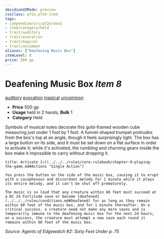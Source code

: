 ```yaml
---
obsidianUIMode: preview
cssclass: pf2e,pf2e-item
tags:
- compendium/src/pf2e/aoe2
- item/category/held
- trait/auditory
- trait/evocation
- trait/magical
- trait/uncommon
aliases: ["Deafening Music Box"]
itemLevel: 8
price: 500 gp
---
```

# Deafening Music Box *Item 8*  
[auditory](../../../rules/traits/auditory.md)  [evocation](../../../rules/traits/evocation.md)  [magical](../../../rules/traits/magical.md)  [uncommon](../../../rules/traits/uncommon.md)  

- **Price** 500 gp
- **Usage** held in 2 hands; **Bulk** 1
- **Category** Held

Symbols of musical notes decorate this gold-framed wooden cube measuring just under 1 foot by 1 foot. A funnel-shaped trumpet protrudes from the box's top at an angle, though it feels surprisingly light. The box has a large button on its side, and it must be set down on a flat surface in order to activate it; while it's activated, the rumbling and churning gears inside the box make it impossible to carry without dropping it.

```ad-embed-ability
title: Activate [>](../../../rules/core-rulebook/chapter-9-playing-the-game.md#Actions "Single Action")

You press the button on the side of the music box, causing it to erupt with a cacophonous and discordant melody for 1 minute while it plays its entire melody, and it can't be shut off prematurely.

The music is so loud that any creature within 60 feet must succeed at a DC 24 Fortitude save or become [deafened](../../../rules/conditions.md#Deafened) for as long as they remain within 60 feet of the music box, and for 1 minute thereafter. On a critical success, a creature need not make any more saves and is temporarily immune to the deafening music box for the next 24 hours; on a success, the creature must attempt a new save each round it remains within 60 feet of the music box.
```

*Source: Agents of Edgewatch #2: Sixty Feet Under p. 75*
